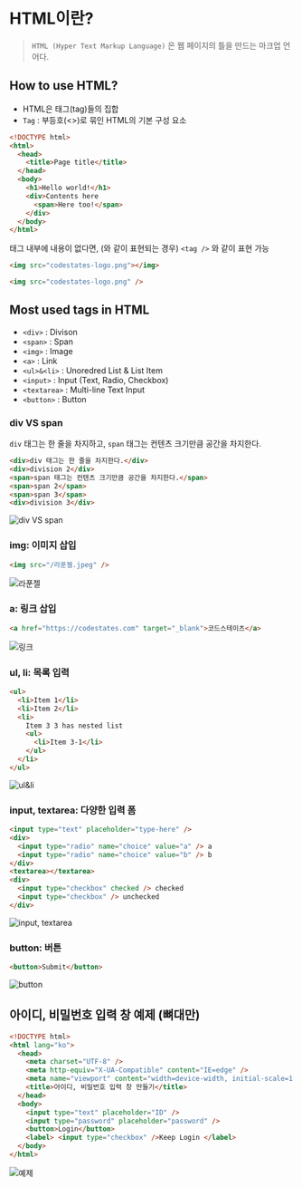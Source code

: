 # HTML이란?
> `HTML (Hyper Text Markup Language)` 은 웹 페이지의 틀을 만드는 마크업 언어다.

## How to use HTML?
- HTML은 태그(tag)들의 집합
- `Tag` : 부등호(<>)로 묶인 HTML의 기본 구성 요소
```html
<!DOCTYPE html>
<html>
  <head>
    <title>Page title</title>
  </head>
  <body>
    <h1>Hello world!</h1>
    <div>Contents here
      <span>Here too!</span>
    </div>
  </body>
</html>
```

태그 내부에 내용이 없다면, (<tah></tag>와 같이 표현되는 경우) `<tag />` 와 같이 표현 가능
```html
<img src="codestates-logo.png"></img>

<img src="codestates-logo.png" />
```

## Most used tags in HTML
- `<div>` : Divison
- `<span>` : Span
- `<img>` : Image
- `<a>` : Link
- `<ul>&<li>` : Unoredred List & List Item
- `<input>` : Input (Text, Radio, Checkbox)
- `<textarea>` : Multi-line Text Input
- `<button>` : Button

### div VS span
`div` 태그는 한 줄을 차지하고, `span` 태그는 컨텐츠 크기만큼 공간을 차지한다.

```html
<div>div 태그는 한 줄을 차지한다.</div>
<div>division 2</div>
<span>span 태그는 컨텐츠 크기만큼 공간을 차지한다.</span>
<span>span 2</span>
<span>span 3</span>
<div>division 3</div>
```
![div VS span](https://velog.velcdn.com/images/tlsl13/post/42d47435-99e0-42a1-ab92-dd5291eaac38/image.png)

### img: 이미지 삽입
```html
<img src="/라푼젤.jpeg" />
```
![라푼젤](https://velog.velcdn.com/images/tlsl13/post/78112d4c-6420-4b5e-b718-2892a7b86e37/image.png)

### a: 링크 삽입
```html
<a href="https://codestates.com" target="_blank">코드스테이츠</a>

```
![링크](https://velog.velcdn.com/images/tlsl13/post/a6211bac-68f5-4f69-9820-21c6470eb722/image.png)

### ul, li: 목록 입력
```html
<ul>
  <li>Item 1</li>
  <li>Item 2</li>
  <li>
    Item 3 3 has nested list
    <ul>
      <li>Item 3-1</li>
    </ul>
  </li>
</ul>
```

![ul&li](https://velog.velcdn.com/images/tlsl13/post/84f292eb-74a6-457e-b53b-3a4fc74ab21f/image.png)

### input, textarea: 다양한 입력 폼
```html
<input type="text" placeholder="type-here" />
<div>
  <input type="radio" name="choice" value="a" /> a
  <input type="radio" name="choice" value="b" /> b
</div>
<textarea></textarea>
<div>
  <input type="checkbox" checked /> checked
  <input type="checkbox" /> unchecked
</div>
```
![input, textarea](https://velog.velcdn.com/images/tlsl13/post/698a145b-0af7-41cb-b092-09806f5e6543/image.png)


### button: 버튼
```html
<button>Submit</button>
```
![button](https://velog.velcdn.com/images/tlsl13/post/0fc0a86c-082e-4ea7-a064-2f3eaa43ae48/image.png)


## 아이디, 비밀번호 입력 창 예제 (뼈대만)
```html
<!DOCTYPE html>
<html lang="ko">
  <head>
    <meta charset="UTF-8" />
    <meta http-equiv="X-UA-Compatible" content="IE=edge" />
    <meta name="viewport" content="width=device-width, initial-scale=1.0" />
    <title>아이디, 비밀번호 입력 창 만들기</title>
  </head>
  <body>
    <input type="text" placeholder="ID" />
    <input type="password" placeholder="password" />
    <button>Login</button>
    <label> <input type="checkbox" />Keep Login </label>
  </body>
</html>

```
![예제](https://velog.velcdn.com/images/tlsl13/post/9217fa91-df3b-40e9-a310-172760f9c955/image.png)
